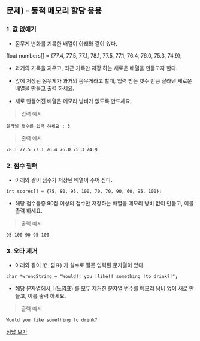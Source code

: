 ## 문제) - 동적 메모리 할당 응용

### 1. 값 없애기

* 몸무게 변화를 기록한 배열이 아래와 같이 있다. 

float numbers[] = {77.4, 77.5, 77.1, 78.1, 77.5, 77.1, 76.4, 76.0, 75.3, 74.9};

* 과거의 기록을 지우고, 최근 기록만 저장 하는 새로운 배열을 만들고자 한다. 
* 앞에 저장된 몸무게가 과거의 몸무게라고 할때, 입력 받은 갯수 만큼 잘라낸 새로운 배열을 만들고 출력 하세요. 

* 새로 만들어진 배열은 메모리 낭비가 없도록 만드세요. 

> 입력 예시 

```
잘라낼 갯수를 입력 하세요 : 3
```

> 출력 예시 

```
78.1 77.5 77.1 76.4 76.0 75.3 74.9 
```


### 2. 점수 필터

* 아래와 같이 점수가 저장된 배열이 주어 진다. 

`int scores[] = {75, 80, 95, 100, 70, 70, 90, 60, 95, 100};`

* 해당 점수들중 90점 이상의 점수만 저장하는 배열을 메모리 낭비 없이 만들고, 이를 출력 하세요. 

> 출력 예시 

```
95 100 90 95 100 
```

### 3. 오타 제거
*  아래와 같이 !(느낌표) 가 실수로 잘못 입력된 문자열이 있다. 

`char *wrongString = "Would!! you !like!! something !to drink?!";`

* 해당 문자열에서, !(느낌표) 를 모두 제거한 문자열 변수를 메모리 낭비 없이 새로 만들고, 이를 출력 하세요. 

> 출력 예시 

```
Would you like something to drink?
```

[정답 보기](test01.c)

